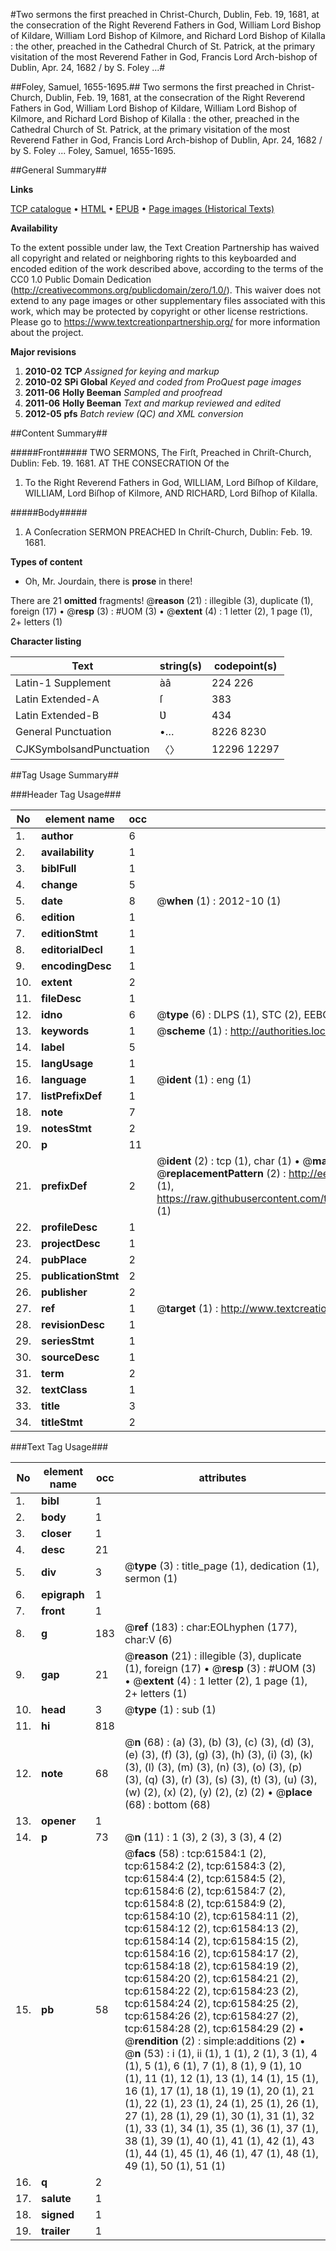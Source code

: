 #Two sermons the first preached in Christ-Church, Dublin, Feb. 19, 1681, at the consecration of the Right Reverend Fathers in God, William Lord Bishop of Kildare, William Lord Bishop of Kilmore, and Richard Lord Bishop of Kilalla : the other, preached in the Cathedral Church of St. Patrick, at the primary visitation of the most Reverend Father in God, Francis Lord Arch-bishop of Dublin, Apr. 24, 1682 / by S. Foley ...#

##Foley, Samuel, 1655-1695.##
Two sermons the first preached in Christ-Church, Dublin, Feb. 19, 1681, at the consecration of the Right Reverend Fathers in God, William Lord Bishop of Kildare, William Lord Bishop of Kilmore, and Richard Lord Bishop of Kilalla : the other, preached in the Cathedral Church of St. Patrick, at the primary visitation of the most Reverend Father in God, Francis Lord Arch-bishop of Dublin, Apr. 24, 1682 / by S. Foley ...
Foley, Samuel, 1655-1695.

##General Summary##

**Links**

[TCP catalogue](http://www.ota.ox.ac.uk/tcp/)  • 
[HTML](http://tei.it.ox.ac.uk/tcp/Texts-HTML/free/A39/A39854.html)  • 
[EPUB](http://tei.it.ox.ac.uk/tcp/Texts-EPUB/free/A39/A39854.epub) • 
[Page images (Historical Texts)](https://historicaltexts.jisc.ac.uk/eebo-12412856e)

**Availability**

To the extent possible under law, the Text Creation Partnership has waived all copyright and related or neighboring rights to this keyboarded and encoded edition of the work described above, according to the terms of the CC0 1.0 Public Domain Dedication (http://creativecommons.org/publicdomain/zero/1.0/). This waiver does not extend to any page images or other supplementary files associated with this work, which may be protected by copyright or other license restrictions. Please go to https://www.textcreationpartnership.org/ for more information about the project.

**Major revisions**

1. __2010-02__ __TCP__ *Assigned for keying and markup*
1. __2010-02__ __SPi Global__ *Keyed and coded from ProQuest page images*
1. __2011-06__ __Holly Beeman__ *Sampled and proofread*
1. __2011-06__ __Holly Beeman__ *Text and markup reviewed and edited*
1. __2012-05__ __pfs__ *Batch review (QC) and XML conversion*

##Content Summary##

#####Front#####
TWO SERMONS, The Firſt, Preached in Chriſt-Church, Dublin: Feb. 19. 1681. AT THE CONSECRATION Of the
1. To the Right Reverend Fathers in God, WILLIAM, Lord Biſhop of Kildare, WILLIAM, Lord Biſhop of Kilmore, AND RICHARD, Lord Biſhop of Kilalla.

#####Body#####

1. A Conſecration SERMON PREACHED In Chriſt-Church, Dublin: Feb. 19. 1681.

**Types of content**

  * Oh, Mr. Jourdain, there is **prose** in there!

There are 21 **omitted** fragments! 
 @__reason__ (21) : illegible (3), duplicate (1), foreign (17)  •  @__resp__ (3) : #UOM (3)  •  @__extent__ (4) : 1 letter (2), 1 page (1), 2+ letters (1)

**Character listing**


|Text|string(s)|codepoint(s)|
|---|---|---|
|Latin-1 Supplement|àâ|224 226|
|Latin Extended-A|ſ|383|
|Latin Extended-B|Ʋ|434|
|General Punctuation|•…|8226 8230|
|CJKSymbolsandPunctuation|〈〉|12296 12297|

##Tag Usage Summary##

###Header Tag Usage###

|No|element name|occ|attributes|
|---|---|---|---|
|1.|__author__|6||
|2.|__availability__|1||
|3.|__biblFull__|1||
|4.|__change__|5||
|5.|__date__|8| @__when__ (1) : 2012-10 (1)|
|6.|__edition__|1||
|7.|__editionStmt__|1||
|8.|__editorialDecl__|1||
|9.|__encodingDesc__|1||
|10.|__extent__|2||
|11.|__fileDesc__|1||
|12.|__idno__|6| @__type__ (6) : DLPS (1), STC (2), EEBO-CITATION (1), OCLC (1), VID (1)|
|13.|__keywords__|1| @__scheme__ (1) : http://authorities.loc.gov/ (1)|
|14.|__label__|5||
|15.|__langUsage__|1||
|16.|__language__|1| @__ident__ (1) : eng (1)|
|17.|__listPrefixDef__|1||
|18.|__note__|7||
|19.|__notesStmt__|2||
|20.|__p__|11||
|21.|__prefixDef__|2| @__ident__ (2) : tcp (1), char (1)  •  @__matchPattern__ (2) : ([0-9\-]+):([0-9IVX]+) (1), (.+) (1)  •  @__replacementPattern__ (2) : http://eebo.chadwyck.com/downloadtiff?vid=$1&page=$2 (1), https://raw.githubusercontent.com/textcreationpartnership/Texts/master/tcpchars.xml#$1 (1)|
|22.|__profileDesc__|1||
|23.|__projectDesc__|1||
|24.|__pubPlace__|2||
|25.|__publicationStmt__|2||
|26.|__publisher__|2||
|27.|__ref__|1| @__target__ (1) : http://www.textcreationpartnership.org/docs/. (1)|
|28.|__revisionDesc__|1||
|29.|__seriesStmt__|1||
|30.|__sourceDesc__|1||
|31.|__term__|2||
|32.|__textClass__|1||
|33.|__title__|3||
|34.|__titleStmt__|2||


###Text Tag Usage###

|No|element name|occ|attributes|
|---|---|---|---|
|1.|__bibl__|1||
|2.|__body__|1||
|3.|__closer__|1||
|4.|__desc__|21||
|5.|__div__|3| @__type__ (3) : title_page (1), dedication (1), sermon (1)|
|6.|__epigraph__|1||
|7.|__front__|1||
|8.|__g__|183| @__ref__ (183) : char:EOLhyphen (177), char:V (6)|
|9.|__gap__|21| @__reason__ (21) : illegible (3), duplicate (1), foreign (17)  •  @__resp__ (3) : #UOM (3)  •  @__extent__ (4) : 1 letter (2), 1 page (1), 2+ letters (1)|
|10.|__head__|3| @__type__ (1) : sub (1)|
|11.|__hi__|818||
|12.|__note__|68| @__n__ (68) : (a) (3), (b) (3), (c) (3), (d) (3), (e) (3), (f) (3), (g) (3), (h) (3), (i) (3), (k) (3), (l) (3), (m) (3), (n) (3), (o) (3), (p) (3), (q) (3), (r) (3), (s) (3), (t) (3), (u) (3), (w) (2), (x) (2), (y) (2), (z) (2)  •  @__place__ (68) : bottom (68)|
|13.|__opener__|1||
|14.|__p__|73| @__n__ (11) : 1 (3), 2 (3), 3 (3), 4 (2)|
|15.|__pb__|58| @__facs__ (58) : tcp:61584:1 (2), tcp:61584:2 (2), tcp:61584:3 (2), tcp:61584:4 (2), tcp:61584:5 (2), tcp:61584:6 (2), tcp:61584:7 (2), tcp:61584:8 (2), tcp:61584:9 (2), tcp:61584:10 (2), tcp:61584:11 (2), tcp:61584:12 (2), tcp:61584:13 (2), tcp:61584:14 (2), tcp:61584:15 (2), tcp:61584:16 (2), tcp:61584:17 (2), tcp:61584:18 (2), tcp:61584:19 (2), tcp:61584:20 (2), tcp:61584:21 (2), tcp:61584:22 (2), tcp:61584:23 (2), tcp:61584:24 (2), tcp:61584:25 (2), tcp:61584:26 (2), tcp:61584:27 (2), tcp:61584:28 (2), tcp:61584:29 (2)  •  @__rendition__ (2) : simple:additions (2)  •  @__n__ (53) : i (1), ii (1), 1 (1), 2 (1), 3 (1), 4 (1), 5 (1), 6 (1), 7 (1), 8 (1), 9 (1), 10 (1), 11 (1), 12 (1), 13 (1), 14 (1), 15 (1), 16 (1), 17 (1), 18 (1), 19 (1), 20 (1), 21 (1), 22 (1), 23 (1), 24 (1), 25 (1), 26 (1), 27 (1), 28 (1), 29 (1), 30 (1), 31 (1), 32 (1), 33 (1), 34 (1), 35 (1), 36 (1), 37 (1), 38 (1), 39 (1), 40 (1), 41 (1), 42 (1), 43 (1), 44 (1), 45 (1), 46 (1), 47 (1), 48 (1), 49 (1), 50 (1), 51 (1)|
|16.|__q__|2||
|17.|__salute__|1||
|18.|__signed__|1||
|19.|__trailer__|1||
